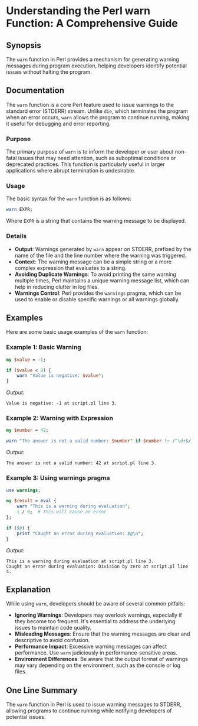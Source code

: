 <!--
Meta Description: # Understanding the Perl warn Function: A Comprehensive Guide ## Synopsis The `warn` function in Perl provides a mechanism for generating warning mess...
Meta Keywords: warn, warning, warnings, perl, function
-->

# Understanding the Perl warn Function: A Comprehensive Guide

## Synopsis
The `warn` function in Perl provides a mechanism for generating warning messages during program execution, helping developers identify potential issues without halting the program. 

## Documentation
The `warn` function is a core Perl feature used to issue warnings to the standard error (STDERR) stream. Unlike `die`, which terminates the program when an error occurs, `warn` allows the program to continue running, making it useful for debugging and error reporting.

### Purpose
The primary purpose of `warn` is to inform the developer or user about non-fatal issues that may need attention, such as suboptimal conditions or deprecated practices. This function is particularly useful in larger applications where abrupt termination is undesirable.

### Usage
The basic syntax for the `warn` function is as follows:

```perl
warn EXPR;
```

Where `EXPR` is a string that contains the warning message to be displayed.

### Details
- **Output**: Warnings generated by `warn` appear on STDERR, prefixed by the name of the file and the line number where the warning was triggered. 
- **Context**: The warning message can be a simple string or a more complex expression that evaluates to a string.
- **Avoiding Duplicate Warnings**: To avoid printing the same warning multiple times, Perl maintains a unique warning message list, which can help in reducing clutter in log files.
- **Warnings Control**: Perl provides the `warnings` pragma, which can be used to enable or disable specific warnings or all warnings globally.

## Examples
Here are some basic usage examples of the `warn` function:

### Example 1: Basic Warning
```perl
my $value = -1;

if ($value < 0) {
    warn "Value is negative: $value";
}
```
*Output:*  
```
Value is negative: -1 at script.pl line 3.
```

### Example 2: Warning with Expression
```perl
my $number = 42;

warn "The answer is not a valid number: $number" if $number !~ /^\d+$/;
```
*Output:*  
```
The answer is not a valid number: 42 at script.pl line 3.
```

### Example 3: Using warnings pragma
```perl
use warnings;

my $result = eval {
    warn "This is a warning during evaluation";
    1 / 0;  # This will cause an error
};

if ($@) {
    print "Caught an error during evaluation: $@\n";
}
```
*Output:*  
```
This is a warning during evaluation at script.pl line 3.
Caught an error during evaluation: Division by zero at script.pl line 4.
```

## Explanation
While using `warn`, developers should be aware of several common pitfalls:

- **Ignoring Warnings**: Developers may overlook warnings, especially if they become too frequent. It's essential to address the underlying issues to maintain code quality.
- **Misleading Messages**: Ensure that the warning messages are clear and descriptive to avoid confusion.
- **Performance Impact**: Excessive warning messages can affect performance. Use `warn` judiciously in performance-sensitive areas.
- **Environment Differences**: Be aware that the output format of warnings may vary depending on the environment, such as the console or log files.

## One Line Summary
The `warn` function in Perl is used to issue warning messages to STDERR, allowing programs to continue running while notifying developers of potential issues.